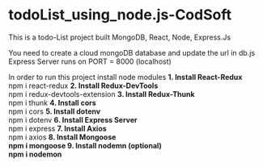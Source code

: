 # todoList_using_node.js-CodSoft
This is a todo-List project built MongoDB, React, Node, Express.Js

You need to create a cloud mongoDB database and update the url in db.js
Express Server runs on PORT = 8000 (localhost)

In order to run this project install node modules 
<b>1. Install React-Redux</b> <br>
   npm i react-redux
<b>2. Install Redux-DevTools</b> <br>
   npm i redux-devtools-extension
<b>3. Install Redux-Thunk</b> <br>
   npm i thunk
<b>4. Install cors</b> <br>
   npm i cors
<b>5. Install dotenv</b> <br>
   npm i dotenv
<b>6. Install Express Server</b> <br>
   npm i express
<b>7. Install Axios</b> <br>
   npm i axios
<b>8. Install Mongoose<b> <br>
   npm i mongoose
<b>9. Install nodemn (optional)</b> <br>
   npm i nodemon
